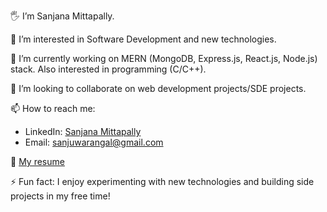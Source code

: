 
🖐️ I’m Sanjana Mittapally.

👀 I’m interested in Software Development and new technologies.

🌱 I’m currently working on MERN (MongoDB, Express.js, React.js, Node.js) stack. Also interested in programming (C/C++).

💞️ I’m looking to collaborate on web development projects/SDE projects.

📫 How to reach me:
- LinkedIn: [Sanjana Mittapally](https://www.linkedin.com/in/mittapally-sanjana-a231b0292)
- Email: [sanjuwarangal@gmail.com](mailto:sanjuwarangal@gmail.com)

📄 [My resume](https://drive.google.com/file/d/1LDK1l1XLxehs9_rtSTDyHQ1vqA9zndYK/view?usp=sharing)

⚡ Fun fact: I enjoy experimenting with new technologies and building side projects in my free time!

